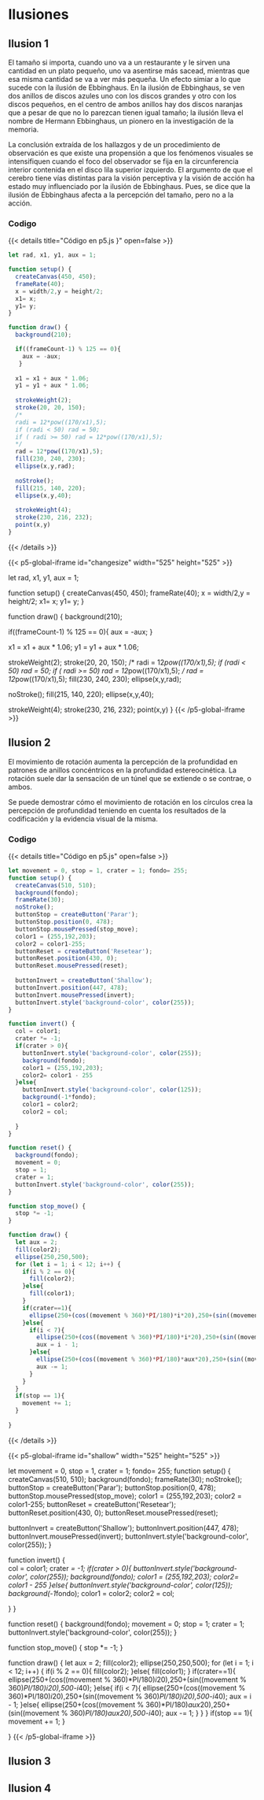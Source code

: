 # Ilusiones

## Ilusion 1

El tamaño si importa, cuando uno va a un restaurante y le sirven una cantidad en un plato pequeño, uno va asentirse más sacead, mientras que esa misma cantidad se va a ver más pequeña. Un efecto simiar a lo que sucede con la ilusión de Ebbinghaus. En la ilusión de Ebbinghaus, se ven dos anillos de discos azules uno con los discos grandes y otro con los discos pequeños, en el centro de ambos anillos hay dos discos naranjas que a pesar de que no lo parezcan tienen igual tamaño; la ilusión lleva el nombre de Hermann Ebbinghaus, un pionero en la investigación de la memoria.

La conclusión extraída de los hallazgos y de un procedimiento de observación es que existe una propensión a que los fenómenos visuales se intensifiquen cuando el foco del observador se fija en la circunferencia interior contenida en el disco lila superior izquierdo. El argumento de que el cerebro tiene vías distintas para la visión perceptiva y la visión de acción ha estado muy influenciado por la ilusión de Ebbinghaus. Pues, se dice que la ilusión de Ebbinghaus afecta a la percepción del tamaño, pero no a la acción. 


### Codigo

{{< details title="Código en p5.js }" open=false >}}

```js
let rad, x1, y1, aux = 1;

function setup() {
  createCanvas(450, 450);
  frameRate(40);
  x = width/2,y = height/2;
  x1= x;
  y1= y;
}

function draw() {
  background(210);

  if((frameCount-1) % 125 == 0){
    aux = -aux;
   }
  
  x1 = x1 + aux * 1.06;
  y1 = y1 + aux * 1.06;
  
  strokeWeight(2);
  stroke(20, 20, 150);
  /* 
  radi = 12*pow((170/x1),5);
  if (radi < 50) rad = 50;
  if ( radi >= 50) rad = 12*pow((170/x1),5);
  */
  rad = 12*pow((170/x1),5);
  fill(230, 240, 230);
  ellipse(x,y,rad);
  
  noStroke();
  fill(215, 140, 220);
  ellipse(x,y,40);
  
  strokeWeight(4);
  stroke(230, 216, 232);
  point(x,y)
}
```

{{< /details >}}

{{< p5-global-iframe id="changesize" width="525" height="525" >}}

let rad, x1, y1, aux = 1;

function setup() {
  createCanvas(450, 450);
  frameRate(40);
  x = width/2,y = height/2;
  x1= x;
  y1= y;
}

function draw() {
  background(210);

  if((frameCount-1) % 125 == 0){
    aux = -aux;
   }
  
  x1 = x1 + aux * 1.06;
  y1 = y1 + aux * 1.06;
  
  strokeWeight(2);
  stroke(20, 20, 150);
  /* 
  radi = 12*pow((170/x1),5);
  if (radi < 50) rad = 50;
  if ( radi >= 50) rad = 12*pow((170/x1),5);
  */
  rad = 12*pow((170/x1),5);
  fill(230, 240, 230);
  ellipse(x,y,rad);
  
  noStroke();
  fill(215, 140, 220);
  ellipse(x,y,40);
  
  strokeWeight(4);
  stroke(230, 216, 232);
  point(x,y)
}
{{< /p5-global-iframe >}}

## Ilusion 2

El movimiento de rotación aumenta la percepción de la profundidad en patrones de anillos concéntricos en la profundidad estereocinética. La rotación suele dar la sensación de un túnel que se extiende o se contrae, o ambos.

Se puede demostrar cómo el movimiento de rotación en los círculos crea la percepción de profundidad teniendo en cuenta los resultados de la codificación y la evidencia visual de la misma. 

### Codigo

{{< details title="Código en p5.js" open=false >}}
```js
let movement = 0, stop = 1, crater = 1; fondo= 255; 
function setup() {
  createCanvas(510, 510);
  background(fondo);
  frameRate(30);
  noStroke();
  buttonStop = createButton('Parar');
  buttonStop.position(0, 478);
  buttonStop.mousePressed(stop_move);
  color1 = (255,192,203);
  color2 = color1-255;
  buttonReset = createButton('Resetear');
  buttonReset.position(430, 0);
  buttonReset.mousePressed(reset);
  
  buttonInvert = createButton('Shallow');
  buttonInvert.position(447, 478);
  buttonInvert.mousePressed(invert);
  buttonInvert.style('background-color', color(255));
}

function invert() {  
  col = color1;
  crater *= -1;
  if(crater > 0){
    buttonInvert.style('background-color', color(255));
    background(fondo);
    color1 = (255,192,203);
    color2= color1 - 255
  }else{
    buttonInvert.style('background-color', color(125));
    background(-1*fondo);
    color1 = color2;
    color2 = col;
    
  }
}

function reset() {
  background(fondo);
  movement = 0;
  stop = 1;
  crater = 1;
  buttonInvert.style('background-color', color(255));
}

function stop_move() {
  stop *= -1;
}

function draw() {
  let aux = 2;
  fill(color2);
  ellipse(250,250,500);
  for (let i = 1; i < 12; i++) {
    if(i % 2 == 0){
      fill(color2);
    }else{
      fill(color1);
    }
    if(crater==1){
      ellipse(250+(cos((movement % 360)*PI/180)*i*20),250+(sin((movement % 360)*PI/180)*i*20),500-i*40);
    }else{
      if(i < 7){
        ellipse(250+(cos((movement % 360)*PI/180)*i*20),250+(sin((movement % 360)*PI/180)*i*20),500-i*40);
        aux = i - 1;
      }else{
        ellipse(250+(cos((movement % 360)*PI/180)*aux*20),250+(sin((movement % 360)*PI/180)*aux*20),500-i*40);
        aux -= 1;
      }
    }
  }
  if(stop == 1){
    movement += 1;
  }
  
}

```
{{< /details >}}

{{< p5-global-iframe id="shallow" width="525" height="525" >}}

let movement = 0, stop = 1, crater = 1; fondo= 255; 
function setup() {
  createCanvas(510, 510);
  background(fondo);
  frameRate(30);
  noStroke();
  buttonStop = createButton('Parar');
  buttonStop.position(0, 478);
  buttonStop.mousePressed(stop_move);
  color1 = (255,192,203);
  color2 = color1-255;
  buttonReset = createButton('Resetear');
  buttonReset.position(430, 0);
  buttonReset.mousePressed(reset);
  
  buttonInvert = createButton('Shallow');
  buttonInvert.position(447, 478);
  buttonInvert.mousePressed(invert);
  buttonInvert.style('background-color', color(255));
}

function invert() {  
  col = color1;
  crater *= -1;
  if(crater > 0){
    buttonInvert.style('background-color', color(255));
    background(fondo);
    color1 = (255,192,203);
    color2= color1 - 255
  }else{
    buttonInvert.style('background-color', color(125));
    background(-1*fondo);
    color1 = color2;
    color2 = col;
    
  }
}

function reset() {
  background(fondo);
  movement = 0;
  stop = 1;
  crater = 1;
  buttonInvert.style('background-color', color(255));
}

function stop_move() {
  stop *= -1;
}

function draw() {
  let aux = 2;
  fill(color2);
  ellipse(250,250,500);
  for (let i = 1; i < 12; i++) {
    if(i % 2 == 0){
      fill(color2);
    }else{
      fill(color1);
    }
    if(crater==1){
      ellipse(250+(cos((movement % 360)*PI/180)*i*20),250+(sin((movement % 360)*PI/180)*i*20),500-i*40);
    }else{
      if(i < 7){
        ellipse(250+(cos((movement % 360)*PI/180)*i*20),250+(sin((movement % 360)*PI/180)*i*20),500-i*40);
        aux = i - 1;
      }else{
        ellipse(250+(cos((movement % 360)*PI/180)*aux*20),250+(sin((movement % 360)*PI/180)*aux*20),500-i*40);
        aux -= 1;
      }
    }
  }
  if(stop == 1){
    movement += 1;
  }
  
}
{{< /p5-global-iframe >}}

## Ilusion 3

## Ilusion 4
